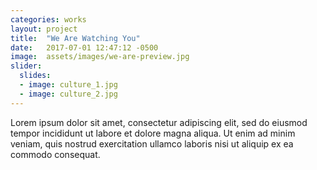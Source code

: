 ```yaml
---
categories: works
layout: project
title:  "We Are Watching You"
date:   2017-07-01 12:47:12 -0500
image:  assets/images/we-are-preview.jpg
slider:
  slides:
  - image: culture_1.jpg
  - image: culture_2.jpg 
---
```

Lorem ipsum dolor sit amet, consectetur adipiscing elit, sed do eiusmod tempor incididunt ut labore et dolore magna aliqua. Ut enim ad minim veniam, quis nostrud exercitation ullamco laboris nisi ut aliquip ex ea commodo consequat.
